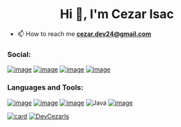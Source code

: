 <h1 align="center">Hi 👋, I'm Cezar Isac</h1>


<!-- - 🌱 I’m currently learning about Front-End -->

- 📫 How to reach me **cezar.dev24@gmail.com**

<h3 align="left">Social:</h3>

[![image](https://img.shields.io/badge/Instagram-E4405F?style=for-the-badge&logo=instagram&logoColor=white)](https://www.instagram.com/yes_cyzr/)
[![image](https://img.shields.io/badge/GitHub-100000?style=for-the-badge&logo=github&logoColor=white)](https://github.com/DevCezarIs)
[![image](https://img.shields.io/badge/dev.to-0A0A0A?style=for-the-badge&logo=dev.to&logoColor=white)](https://dev.to/DevCezarIs)
[![image](https://img.shields.io/badge/Linkedin-0a66c2?style=for-the-badge&logo=linkedin&logoColor=white)](https://www.linkedin.com/in/cezar-isac-simeão-barbosa-764205270/)


<h3 align="left">Languages and Tools:</h3>

[![image](https://img.shields.io/badge/-Python-darkblue?style=for-the-badge&logo=python&logoColor=white)](https://www.python.org/)
[![image](https://img.shields.io/badge/HTML5-E34F26?style=for-the-badge&logo=html5&logoColor=white)](https://developer.mozilla.org/en-US/docs/Web/HTML)
[![image](https://img.shields.io/badge/CSS3-1572B6?style=for-the-badge&logo=css3&logoColor=white)](https://developer.mozilla.org/pt-BR/docs/Web/CSS)
![Java](https://img.shields.io/badge/java-%23ED8B00.svg?style=for-the-badge&logo=openjdk&logoColor=white)
[![image](https://img.shields.io/badge/Git-E34F26?style=for-the-badge&logo=git&logoColor=white)](https://git-scm.com/)


[![card](https://github-readme-stats.vercel.app/api?username=DevCezarIs&theme=dark&show_icons=true)](https://github.com/DevCezarIs/)
[![DevCezarIs](https://github-readme-stats.vercel.app/api/top-langs/?username=DevCezarIs&hide=html&layout=compact&theme=dark)](https://github.com/DevCezarIs/)
